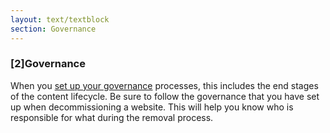 ```yaml
---
layout: text/textblock
section: Governance
---
```

### [2]Governance
When you [set up your governance](/content-strategy/set-up-governance/) processes, this includes the end stages of the content lifecycle. Be sure to follow the governance that you have set up when decommissioning a website. This will help you know who is responsible for what during the removal process. 
